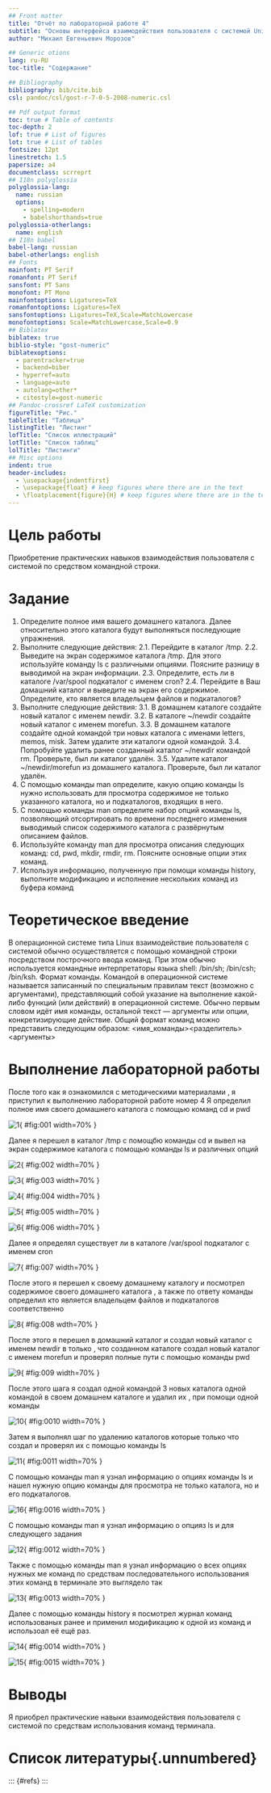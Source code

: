```yaml
---
## Front matter
title: "Отчёт по лабораторной работе 4"
subtitle: "Основы интерфейса взаимодействия пользователя с системой Unix на уровне командной строки"
author: "Михаил Евгеньевич Морозов"

## Generic otions
lang: ru-RU
toc-title: "Содержание"

## Bibliography
bibliography: bib/cite.bib
csl: pandoc/csl/gost-r-7-0-5-2008-numeric.csl

## Pdf output format
toc: true # Table of contents
toc-depth: 2
lof: true # List of figures
lot: true # List of tables
fontsize: 12pt
linestretch: 1.5
papersize: a4
documentclass: scrreprt
## I18n polyglossia
polyglossia-lang:
  name: russian
  options:
	- spelling=modern
	- babelshorthands=true
polyglossia-otherlangs:
  name: english
## I18n babel
babel-lang: russian
babel-otherlangs: english
## Fonts
mainfont: PT Serif
romanfont: PT Serif
sansfont: PT Sans
monofont: PT Mono
mainfontoptions: Ligatures=TeX
romanfontoptions: Ligatures=TeX
sansfontoptions: Ligatures=TeX,Scale=MatchLowercase
monofontoptions: Scale=MatchLowercase,Scale=0.9
## Biblatex
biblatex: true
biblio-style: "gost-numeric"
biblatexoptions:
  - parentracker=true
  - backend=biber
  - hyperref=auto
  - language=auto
  - autolang=other*
  - citestyle=gost-numeric
## Pandoc-crossref LaTeX customization
figureTitle: "Рис."
tableTitle: "Таблица"
listingTitle: "Листинг"
lofTitle: "Список иллюстраций"
lotTitle: "Список таблиц"
lolTitle: "Листинги"
## Misc options
indent: true
header-includes:
  - \usepackage{indentfirst}
  - \usepackage{float} # keep figures where there are in the text
  - \floatplacement{figure}{H} # keep figures where there are in the text
---
```


# Цель работы

Приобретение практических навыков взаимодействия пользователя с системой по средством командной строки.


# Задание

1. Определите полное имя вашего домашнего каталога. Далее относительно этого каталога будут выполняться последующие упражнения.
2. Выполните следующие действия:
2.1. Перейдите в каталог /tmp.
2.2. Выведите на экран содержимое каталога /tmp. Для этого используйте команду ls
с различными опциями. Поясните разницу в выводимой на экран информации.
2.3. Определите, есть ли в каталоге /var/spool подкаталог с именем cron?
2.4. Перейдите в Ваш домашний каталог и выведите на экран его содержимое. Определите, кто является владельцем файлов и подкаталогов?
3. Выполните следующие действия:
3.1. В домашнем каталоге создайте новый каталог с именем newdir.
3.2. В каталоге ~/newdir создайте новый каталог с именем morefun.
3.3. В домашнем каталоге создайте одной командой три новых каталога с именами
letters, memos, misk. Затем удалите эти каталоги одной командой.
3.4. Попробуйте удалить ранее созданный каталог ~/newdir командой rm. Проверьте,
был ли каталог удалён.
3.5. Удалите каталог ~/newdir/morefun из домашнего каталога. Проверьте, был ли
каталог удалён.
4. С помощью команды man определите, какую опцию команды ls нужно использовать для просмотра содержимое не только указанного каталога, но и подкаталогов,
входящих в него.
5. С помощью команды man определите набор опций команды ls, позволяющий отсортировать по времени последнего изменения выводимый список содержимого каталога
с развёрнутым описанием файлов.
6. Используйте команду man для просмотра описания следующих команд: cd, pwd, mkdir,
rmdir, rm. Поясните основные опции этих команд.
7. Используя информацию, полученную при помощи команды history, выполните модификацию и исполнение нескольких команд из буфера команд

# Теоретическое введение

В операционной системе типа Linux взаимодействие пользователя с системой обычно
осуществляется с помощью командной строки посредством построчного ввода команд. При этом обычно используется командные интерпретаторы языка shell: /bin/sh;
/bin/csh; /bin/ksh.
Формат команды. Командой в операционной системе называется записанный по
специальным правилам текст (возможно с аргументами), представляющий собой указание на выполнение какой-либо функций (или действий) в операционной системе.
Обычно первым словом идёт имя команды, остальной текст — аргументы или опции,
конкретизирующие действие.
Общий формат команд можно представить следующим образом:
<имя_команды><разделитель><аргументы>

# Выполнение лабораторной работы

После того как я ознакомился с методическими материалами , я приступил к выполнению лабораторной работе номер 4
Я определил полное имя своего домашнего каталога с помощью команд cd и pwd 

![1](image/1.png){ #fig:001 width=70% }

Далее я перешел в каталог  /tmp с помощбю команды cd и вывел на экран содержимое каталога с помощью команды ls и различных опций 

![2](image/2.png){ #fig:002 width=70% }

![3](image/3.png){ #fig:003 width=70% }

![4](image/4.png){ #fig:004 width=70% }

![5](image/5.png){ #fig:005 width=70% }

![6](image/6.png){ #fig:006 width=70% }

Далее я определял существует ли в каталоге /var/spool подкаталог с именем cron

![7](image/7.png){ #fig:007 width=70% }

После этого я перешел к своему домашнему каталогу и посмотрел содержимое своего домашнего каталога , а также по ответу команды определил кто является владельцем файлов и подкаталогов соответственно

![8](image/8.png){ #fig:008 wdth=70% }

После этого я перешел в домашний каталог и создал новый каталог с именем newdir в только , что созданном каталоге создал новый каталог с именем morefun и проверял полные пути с помощью команды  pwd

![9](image/9.png){ #fig:009 width=70% }

После этого шага я создал одной командой 3 новых каталога одной командой в своем домашнем каталоге и удалил их , при помощи одной команды 

![10](image/10.png){ #fig:0010 width=70% }

Затем я выполнял шаг по удалению каталогов которые только что создал и проверял их с помощью команды ls

![11](image/11.png){ #fig:0011 width=70% }

С помощью команды man я узнал информацию о опциях команды ls и нашел нужную опцию команды для просмотра не только каталога, но  и его подкаталогов.

![16](image/16.png){ #fig:0016 width=70% }

С помощью команды man я узнал информацию о опцияз ls и для следующего задания 

![12](image/12.png){ #fig:0012 width=70% }

Также с помощью команды man я узнал информацию о всех опциях нужных ме команд по средствам последовательного использования этих команд в терминале это выглядело так 

![13](image/13.png){ #fig:0013 width=70% }

Далее с помощью команды  history я посмотрел журнал команд использованых ранее и применил модификацию к одной из команд и использоал её ещё раз. 

![14](image/14.png){ #fig:0014 width=70% }

![15](image/15.png){ #fig:0015 width=70% }




# Выводы

Я приобрел практические навыки взаимодействия пользователя с системой по средствам использования команд терминала.

# Список литературы{.unnumbered}

::: {#refs}
:::
